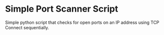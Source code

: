 # Simple Port Scanner Script
Simple python script that checks for open ports on an IP address using TCP Connect sequentially.
